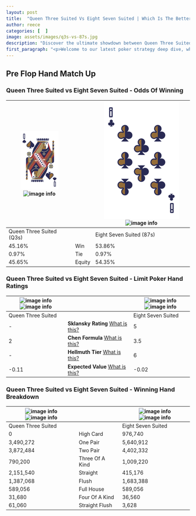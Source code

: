 ```yaml
---
layout: post
title:  "Queen Three Suited Vs Eight Seven Suited | Which Is The Better Hand In Poker? A Complete Guide"
author: reece
categories: [  ]
image: assets/images/q3s-vs-87s.jpg
description: "Discover the ultimate showdown between Queen Three Suited and Eight Seven Suited in poker! Uncover the odds, strategies, and scenarios where one hand triumphs over the other. Get ready to up your poker game with this thrilling analysis."
first_paragraph: "<p>Welcome to our latest poker strategy deep dive, where we're pitting two distinct hands against each other in a high-stakes showdown: Queen Three Suited vs Eight Seven Suited.</p><p>In the dynamic world of poker, every decision counts, and knowing which hand holds the upper hand is key to your success at the table.</p><p>In this article, we'll dissect these two hands, explore the scenarios where one dominates the other, and equip you with the knowledge to make strategic choices that can tip the odds in your favor.</p><p>Get ready to unravel the intriguing dynamics of these poker hands and elevate your game to new heights.</p>"
---
```




[comment]: # (sp0)

## Pre Flop Hand Match Up

<div class="table hand-ratings" markdown="1"> 



### Queen Three Suited vs Eight Seven Suited - Odds Of Winning


    
| ![image info](assets/images/hand1/q.png) ![image info](assets/images/hand1/3s.png) |  | ![image info](assets/images/hand2/8.png) ![image info](assets/images/hand2/7s.png) |
| -------- | -------- | -------- |
| Queen Three Suited (Q3s) |  | Eight Seven Suited (87s) |
| 45.16% | Win | 53.86% |
| 0.97% | Tie | 0.97% |
| 45.65% | Equity | 54.35% |




[comment]: # (sp1)



### Queen Three Suited vs Eight Seven Suited - Limit Poker Hand Ratings


    
| ![image info](https://www.riverpairs.com/assets/images/hand1/q.png) ![image info](https://www.riverpairs.com/assets/images/hand1/3s.png) |  | ![image info](https://www.riverpairs.com/assets/images/hand2/8.png) ![image info](https://www.riverpairs.com/assets/images/hand2/7s.png) |
| -------- | -------- | -------- |
| Queen Three Suited |  | Eight Seven Suited |
| - | **Sklansky Rating** [What is this?](/sklansky-rating-explained) | 5 |
| 2 | **Chen Formula** [What is this?](/chen-formula-explained) | 3.5 |
| - | **Hellmuth Tier** [What is this?](/Hellmuth-tier-explained) | 6 |
| -0.11 | **Expected Value** [What is this?](/expected-value-explained) | -0.02 |




[comment]: # (sp2)



### Queen Three Suited vs Eight Seven Suited - Winning Hand Breakdown


    
| ![image info](https://www.riverpairs.com/assets/images/hand1/q.png) ![image info](https://www.riverpairs.com/assets/images/hand1/3s.png) |  | ![image info](https://www.riverpairs.com/assets/images/hand2/8.png) ![image info](https://www.riverpairs.com/assets/images/hand2/7s.png) |
| -------- | -------- | -------- |
| Queen Three Suited |  | Eight Seven Suited |
| 0 | High Card | 976,740 |
| 3,490,272 | One Pair | 5,640,912 |
| 3,872,484 | Two Pair | 4,402,332 |
| 790,200 | Three Of A Kind | 1,009,220 |
| 2,151,540 | Straight | 415,176 |
| 1,387,068 | Flush | 1,683,388 |
| 589,056 | Full House | 589,056 |
| 31,680 | Four Of A Kind | 36,560 |
| 61,060 | Straight Flush | 3,628 |




[comment]: # (sp3)



</div>

[comment]: # (sp4)



[comment]: # (sp5)

